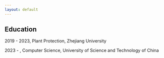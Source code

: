 ```yaml
---
layout: default
---
```


## Education

2019 - 2023, Plant Protection, Zhejiang University

2023 - , Computer Science, University of Science and Technology of China
